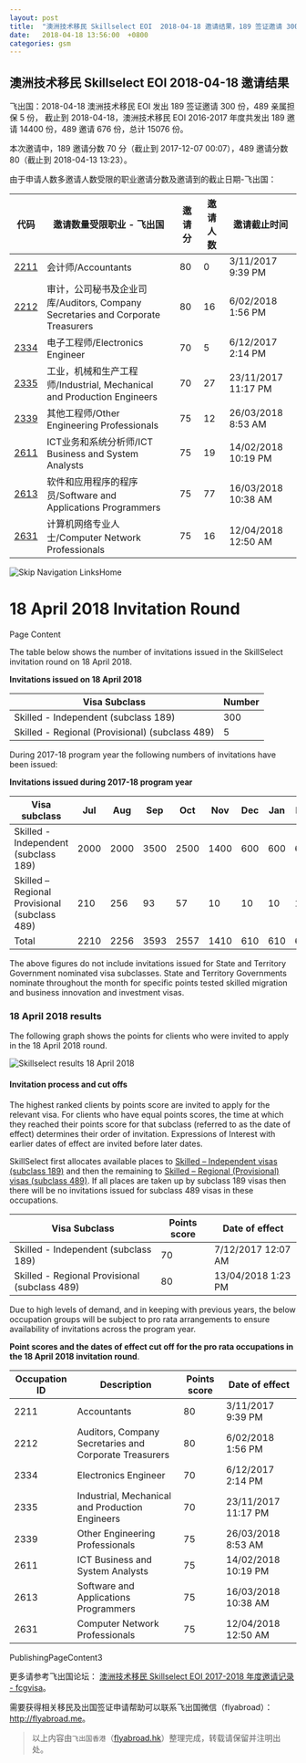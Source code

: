 ```yaml
---
layout: post
title:  "澳洲技术移民 Skillselect EOI  2018-04-18 邀请结果，189 签证邀请 300 份，489 亲属担保 5 份"
date:   2018-04-18 13:56:00  +0800
categories: gsm
---
```


## 澳洲技术移民 Skillselect EOI  2018-04-18 邀请结果

飞出国：2018-04-18 澳洲技术移民 EOI 发出 189 签证邀请 300 份，489 亲属担保 5 份，
截止到 2018-04-18，澳洲技术移民 EOI 2016-2017 年度共发出 189 邀请 14400 份，489 邀请 676 份，总计 15076 份。

本次邀请中，189 邀请分数 70 分（截止到 2017-12-07 00:07），489 邀请分数 80（截止到 2018-04-13 13:23）。

由于申请人数多邀请人数受限的职业邀请分数及邀请到的截止日期-飞出国：

代码 | 邀请数量受限职业 - 飞出国 | 邀请分 | 邀请人数 | 邀请截止时间
---- | ----------------------- | ----- | ------- | -----------
[2211] | 会计师/Accountants | 80 | 0 | 3/11/2017 9:39 PM
[2212] | 审计，公司秘书及企业司库/Auditors, Company Secretaries and Corporate Treasurers | 80 | 16 | 6/02/2018 1:56 PM
[2334] | 电子工程师/Electronics Engineer | 70 | 5 | 6/12/2017 2:14 PM
[2335] | 工业，机械和生产工程师/Industrial, Mechanical and Production Engineers | 70 | 27 | 23/11/2017 11:17 PM
[2339] | 其他工程师/Other Engineering Professionals | 75 | 12 | 26/03/2018 8:53 AM
[2611] | ICT业务和系统分析师/ICT Business and System Analysts | 75 | 19 | 14/02/2018 10:19 PM
[2613] | 软件和应用程序的程序员/Software and Applications Programmers | 75 | 77 | 16/03/2018 10:38 AM
[2631] | 计算机网络专业人士/Computer Network Professionals | 75 | 16 | 12/04/2018 12:50 AM

<!--Global navigation (Breadcrumbs) goes here --><style>                                                                 
>     li ul li.static ul {display:none; }
>     li ul li.selected ul {display:block; }
>     li.selected ul li ul {display:block; }
>     .real-breadcrumb h2 { display:none; }
> </style> ![Skip Navigation Links](/WebResource.axd?d=HpVuKBQdcWfj-Z1C5oixvYCVuG0UlZ85GNrDGaodyu34mrhujgCOkWDPGlvV6s2ssOdsTpE7s3AoykT35cfsFAPCd658B7MHfYJU7uEcH-Y1&t=635201406537823876)Home
> 
> # 18 April 2018 Invitation Round
> <!--Page content-->
> Page Content
> 
> ​The table below shows the number of invitations issued in the SkillSelect invitation round on&nbsp;18 April 2018.
> 
> **Invitations issued on 18 April&nbsp;2018**
> 
> | Visa Subclass | Number |
> | --- | --- |
> | Skilled - Independent (subclass 189) | 300 |
> | Skilled - Regional (Provisional) (subclass 489) | 5 |
> 
> During 2017-18 program year the following numbers of invitations have been issued:
> 
> **Invitations issued during 2017-18 program year**
> 
> | Visa subclass | Jul | Aug | Sep | Oct | Nov | Dec | Jan | Feb | Mar | Apr | May | June | Total |
> | --- | --- | --- | --- | --- | --- | --- | --- | --- | --- | --- | --- | --- | --- |
> | Skilled - Independent (subclass 189) | 2000 | 2000 | 3500 | 2500 | 1400 | 600 | 600 | 600 | 600 | 600 | ​ | ​ | 14400 |
> | Skilled – Regional Provisional (subclass 489) | 210 | 256 | 93 | 57 | 10 | 10 | 10 | 10 | 10 | 10 | ​ | ​ | 676 |
> | Total | 2210 | 2256 | 3593 | 2557 | 1410 | 610 | 610 | 610 | 610 | 610 | ​ | ​ | 15076 |
> 
> The above figures do not include invitations issued for State and Territory Government nominated visa subclasses. State and Territory Governments nominate throughout the month for specific points tested skilled migration and business innovation and investment visas.
> 
> ### 18 April 2018 results
> 
> The following graph shows the points for clients who were invited to apply in the 18 April 2018 round.
> 
> ![Skillselect results 18 April 2018](/WorkinginAustralia/PublishingImages/18042018-skillselect-results.jpg)
> 
> #### Invitation process and cut offs
> 
> The highest ranked clients by points score are invited to apply for the relevant visa. For clients who have equal points scores, the time at which they reached their points score for that subclass (referred to as the date of effect) determines their order of invitation. Expressions of Interest with earlier dates of effect are invited before later dates.
> 
> SkillSelect first allocates available places to  [Skilled – Independent visas (subclass 189)](http://js.flyabroad.com.hk/au/189) and then the remaining to  [Skilled – Regional (Provisional) visas (subclass 489)](http://js.flyabroad.com.hk/au/489). If all places are taken up by subclass 189 visas then there will be no invitations issued for subclass 489 visas in these occupations.
> 
> | Visa Subclass | Points score | Date of effect |
> | --- | --- | --- |
> | Skilled - Independent (subclass 189) | 70 | 7/12/2017 12:07 AM |
> | Skilled - Regional Provisional (subclass 489) | 80 | 13/04/2018 1:23 PM |
> 
> Due to high levels of demand, and in keeping with previous years, the below occupation groups will be subject to pro rata arrangements to ensure availability of invitations across the program year.
> 
> **Point scores and the dates of effect cut off for the pro rata occupations in the&nbsp;18 April&nbsp;2018 invitation round**.
> 
> | Occupation ID | Description | Points score | Date of effect |
> | --- | --- | --- | --- |
> | 2211 | Accountants | 80 | 3/11/2017&nbsp; 9:39 PM |
> | 2212 | Auditors, Company Secretaries and Corporate Treasurers | 80 | 6/02/2018&nbsp; 1:56 PM |
> | 2334 | Electronics Engineer | 70 | 6/12/2017&nbsp; 2:14 PM |
> | 2335 | Industrial, Mechanical and Production Engineers | 70 | 23/11/2017&nbsp; 11:17 PM |
> | 2339 | Other Engineering Professionals | 75 | 26/03/2018&nbsp; 8:53 AM |
> | 2611 | ICT Business and System Analysts | 75 | 14/02/2018&nbsp; 10:19 PM |
> | 2613 | Software and Applications Programmers | 75 | 16/03/2018&nbsp; 10:38 AM |
> | 2631 | Computer Network Professionals | 75 | 12/04/2018&nbsp; 12:50 AM |
> 
> PublishingPageContent3
> 

更多请参考飞出国论坛： [澳洲技术移民 Skillselect EOI 2017-2018 年度邀请记录 - fcgvisa](http://bbs.fcgvisa.com/t/skillselect-eoi-2017-2018/24327)。

需要获得相关移民及出国签证申请帮助可以联系飞出国微信（flyabroad）： <a href="http://flyabroad.me/contact" target="_blank">http://flyabroad.me</a>。

> 以上内容由`飞出国香港`（<a href="http://flyabroad.hk/" target="_blank">flyabroad.hk</a>）整理完成，转载请保留并注明出处。


[2211]: http://bbs.fcgvisa.com/t/flyabroad/7058
[2212]: http://bbs.fcgvisa.com/t/flyabroad/7059
[2334]: http://bbs.fcgvisa.com/t/flyabroad/7089
[2335]: http://bbs.fcgvisa.com/t/flyabroad/7090
[2339]: http://bbs.fcgvisa.com/t/flyabroad/7092
[2611]: http://bbs.fcgvisa.com/t/flyabroad/7133
[2613]: http://bbs.fcgvisa.com/t/flyabroad/7134
[2631]: http://bbs.fcgvisa.com/t/flyabroad/7136


